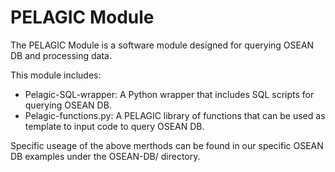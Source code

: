 # PELAGIC Module 

The PELAGIC Module is a software module designed for querying OSEAN DB and processing data.

This module includes: 
- Pelagic-SQL-wrapper: A Python wrapper that includes SQL scripts for querying OSEAN DB.  
- Pelagic-functions.py: A PELAGIC library of functions that can be used as template to input code to query OSEAN DB.

Specific useage of the above merthods can be found in our specific OSEAN DB examples under the OSEAN-DB/ directory.
